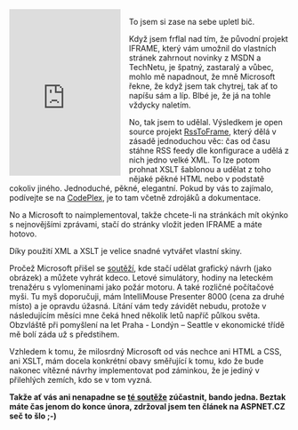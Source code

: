 <!-- dcterms:identifier = aspnetcz#220 -->
<!-- dcterms:title = Hlavně se prosímvás nezúčastňujte soutěže s MSDN/TechNet okénkem! -->
<!-- dcterms:abstract = Když jsem frflal nad tím, že původní projekt IFRAME, který vám umožnil do vlastních stránek zahrnout novinky z MSDN a TechNetu, je špatný, zastaralý a vůbec, mohlo mě napadnout, že mně Microsoft řekne, že když jsem tak chytrej, tak ať to napíšu sám a líp. -->
<!-- np9:categoryId = 6 -->
<!-- x4w:category = Akce a události -->
<!-- np9:authorId = 1 -->
<!-- np9:authorEmail = michal.valasek@altairis.cz -->
<!-- dcterms:creator = Michal Altair Valášek -->
<!-- dcterms:created = 2009-01-28T12:30:00+01:00 -->
<!-- dcterms:date = 2009-01-28T12:30:00+01:00 -->

<iframe style="border-bottom-style: none; border-right-style: none; border-top-style: none; float: left; border-left-style: none; margin-right: 2ex" height="300" src="http://www.microsoft.cz/rsstoframe/transform.msdn.axd" frameborder="0" width="200" scrolling="no"></iframe>  

To jsem si zase na sebe upletl bič.

Když jsem frflal nad tím, že původní projekt IFRAME, který vám umožnil do vlastních stránek zahrnout novinky z MSDN a TechNetu, je špatný, zastaralý a vůbec, mohlo mě napadnout, že mně Microsoft řekne, že když jsem tak chytrej, tak ať to napíšu sám a líp. Blbé je, že já na tohle vždycky naletím.

No, tak jsem to udělal. Výsledkem je open source projekt [RssToFrame](http://www.codeplex.com/RssFrame/), který dělá v zásadě jednoduchou věc: čas od času stáhne RSS feedy dle konfigurace a udělá z nich jedno velké XML. To lze potom prohnat XSLT šablonou a udělat z toho nějaké pěkné HTML nebo v podstatě cokoliv jiného. Jednoduché, pěkné, elegantní. Pokud by vás to zajímalo, podívejte se na [CodePlex](http://www.codeplex.com/RssFrame/), je to tam včetně zdrojáků a dokumentace.

No a Microsoft to naimplementoval, takže chcete-li na stránkách mít okýnko s nejnovějšími zprávami, stačí do stránky vložit jeden IFRAME a máte hotovo.

Díky použití XML a XSLT je velice snadné vytvářet vlastní skiny.

Pročež Microsoft přišel se [soutěží](http://www.microsoft.com/cze/msdn/okenko/soutez/default.mspx), kde stačí udělat grafický návrh (jako obrázek) a můžete vyhrát kdeco. Letové simulátory, hodiny na leteckém trenažéru s vylomeninami jako požár motoru. A také rozličné počítačové myši. Tu myš doporučuji, mám IntelliMouse Presenter 8000 (cena za druhé místo) a je opravdu úžasná. Lítání vám tedy závidět nebudu, protože v následujícím měsíci mne čeká hned několik letů napříč půlkou světa. Obzvláště při pomyšlení na let Praha - Londýn – Seattle v ekonomické třídě mě bolí záda už s předstihem.

Vzhledem k tomu, že milosrdný Microsoft od vás nechce ani HTML a CSS, ani XSLT, mám docela konkrétní obavy směřující k tomu, kdo že bude nakonec vítězné návrhy implementovat pod záminkou, že je jediný v přilehlých zemích, kdo se v tom vyzná. 

**Takže ať vás ani nenapadne se **[**té soutěže**](http://www.microsoft.com/cze/msdn/okenko/soutez/default.mspx)** zúčastnit, bando jedna. Beztak máte čas jenom do konce února, zdržoval jsem ten článek na ASPNET.CZ seč to šlo ;-)**